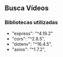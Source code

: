 ## Busca Vídeos

### Bibliotecas utilizadas

- "express": "^4.19.2"
- "cors": "^2.8.5",
- "dotenv": "^16.4.5",
- "axios": "^1.7.2",
